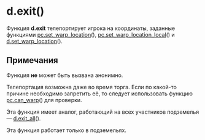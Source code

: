 # d.exit()
Функция **d.exit** телепортирует игрока на координаты, заданные функциями [pc.set_warp_location](../pc/pc.set_warp_location.md)(), [pc.set_warp_location_local](../pc/pc.set_warp_location_local.md)() и [d.set_warp_location](../d/d.set_warp_location.md)().

## Примечания
Функция **не** может быть вызвана анонимно.

Телепортация возможна даже во время торга. Если по какой-то причине необходимо запретить её, то следует использовать функцию [pc.can_warp](../pc/pc.can_warp.md)() для проверки.

Эта функция имеет аналог, работающий на всех участников подземелья &mdash; [d.exit_all](../d/d.exit_all.md)().

Эта функция работает только в подземельях.